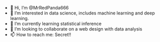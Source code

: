 - 👋 Hi, I’m @MrRedPanda666
- 👀 I’m interested in data science, includes machine learning and deep learning.
- 🌱 I’m currently learning statistical inference 
- 💞️ I’m looking to collaborate on a web design with data analysis
- 📫 How to reach me: Secret!!

<!---
MrRedPanda666/MrRedPanda666 is a ✨ special ✨ repository because its `README.md` (this file) appears on your GitHub profile.
You can click the Preview link to take a look at your changes.
--->

